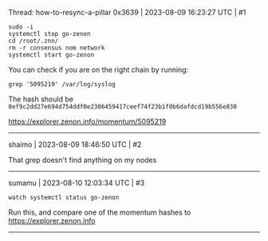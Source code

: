Thread: how-to-resync-a-pillar
0x3639 | 2023-08-09 16:23:27 UTC | #1

```
sudo -i
systemctl stop go-zenon
cd /root/.znn/
rm -r consensus nom network
systemctl start go-zenon
```

You can check if you are on the right chain by running:
```
grep '5095219' /var/log/syslog

```
The hash should be `0ef9c2dd27e694d754ddf0e2306459417ceef74f23b1f0b6dafdcd19b556e830`

https://explorer.zenon.info/momentum/5095219

-------------------------

shaimo | 2023-08-09 18:46:50 UTC | #2

That grep doesn't find anything on my nodes

-------------------------

sumamu | 2023-08-10 12:03:34 UTC | #3

```
watch systemctl status go-zenon
```

Run this, and compare one of the momentum hashes to https://explorer.zenon.info

-------------------------

